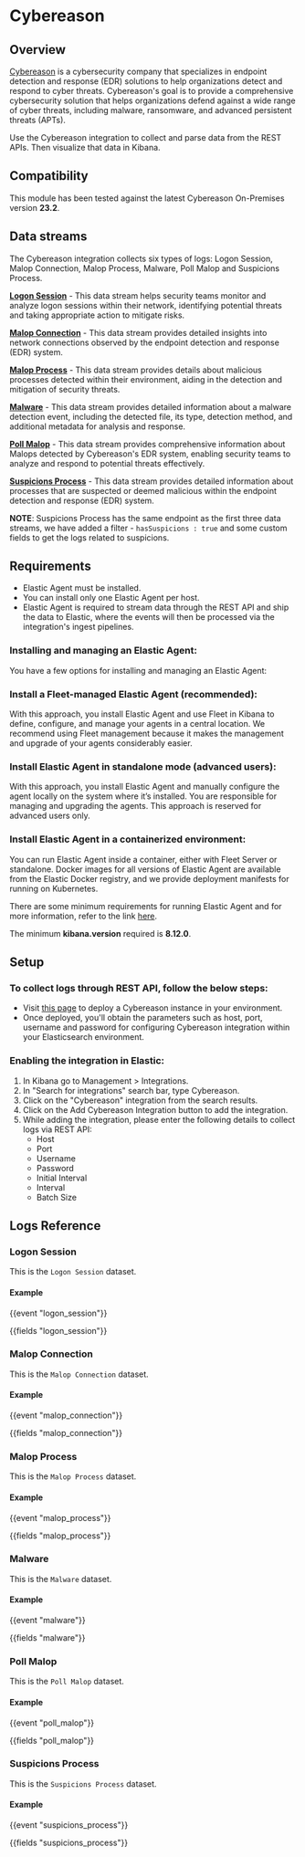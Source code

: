 # Cybereason

## Overview

[Cybereason](https://www.cybereason.com/) is a cybersecurity company that specializes in endpoint detection and response (EDR) solutions to help organizations detect and respond to cyber threats. Cybereason's goal is to provide a comprehensive cybersecurity solution that helps organizations defend against a wide range of cyber threats, including malware, ransomware, and advanced persistent threats (APTs).

Use the Cybereason integration to collect and parse data from the REST APIs. Then visualize that data in Kibana.

## Compatibility

This module has been tested against the latest Cybereason On-Premises version **23.2**.

## Data streams

The Cybereason integration collects six types of logs: Logon Session, Malop Connection, Malop Process, Malware, Poll Malop and Suspicions Process.

**[Logon Session](https://api-doc.cybereason.com/en/latest/APIReference/QueryAPI/queryElementFeatures.html#logon-session-edr)** - This data stream helps security teams monitor and analyze logon sessions within their network, identifying potential threats and taking appropriate action to mitigate risks.

**[Malop Connection](https://api-doc.cybereason.com/en/latest/APIReference/QueryAPI/queryElementFeatures.html#connection-edr-and-xdr)** - This data stream provides detailed insights into network connections observed by the endpoint detection and response (EDR) system.

**[Malop Process](https://api-doc.cybereason.com/en/latest/APIReference/QueryAPI/queryElementFeatures.html#malop-process-edr)** - This data stream provides details about malicious processes detected within their environment, aiding in the detection and mitigation of security threats.

**[Malware](https://api-doc.cybereason.com/en/latest/APIReference/MalwareAPI/queryMalwareTypes.html#querymalware)** - This data stream provides detailed information about a malware detection event, including the detected file, its type, detection method, and additional metadata for analysis and response.

**[Poll Malop](https://api-doc.cybereason.com/en/latest/APIReference/MalopAPI/getMalopsMalware.html#getmalopsmalware)** - This data stream provides comprehensive information about Malops detected by Cybereason's EDR system, enabling security teams to analyze and respond to potential threats effectively.

**[Suspicions Process]()** - This data stream provides detailed information about processes that are suspected or deemed malicious within the endpoint detection and response (EDR) system.

**NOTE**: Suspicions Process has the same endpoint as the first three data streams, we have added a filter - `hasSuspicions : true` and some custom fields to get the logs related to suspicions.

## Requirements

- Elastic Agent must be installed.
- You can install only one Elastic Agent per host.
- Elastic Agent is required to stream data through the REST API and ship the data to Elastic, where the events will then be processed via the integration's ingest pipelines.

### Installing and managing an Elastic Agent:

You have a few options for installing and managing an Elastic Agent:

### Install a Fleet-managed Elastic Agent (recommended):

With this approach, you install Elastic Agent and use Fleet in Kibana to define, configure, and manage your agents in a central location. We recommend using Fleet management because it makes the management and upgrade of your agents considerably easier.

### Install Elastic Agent in standalone mode (advanced users):

With this approach, you install Elastic Agent and manually configure the agent locally on the system where it’s installed. You are responsible for managing and upgrading the agents. This approach is reserved for advanced users only.

### Install Elastic Agent in a containerized environment:

You can run Elastic Agent inside a container, either with Fleet Server or standalone. Docker images for all versions of Elastic Agent are available from the Elastic Docker registry, and we provide deployment manifests for running on Kubernetes.

There are some minimum requirements for running Elastic Agent and for more information, refer to the link [here](https://www.elastic.co/guide/en/fleet/current/elastic-agent-installation.html).

The minimum **kibana.version** required is **8.12.0**.

## Setup

### To collect logs through REST API, follow the below steps:

- Visit [this page](https://www.cybereason.com/platform/bundles) to deploy a Cybereason instance in your environment.
- Once deployed, you'll obtain the parameters such as host, port, username and password for configuring Cybereason integration within your Elasticsearch environment.

### Enabling the integration in Elastic:

1. In Kibana go to Management > Integrations.
2. In "Search for integrations" search bar, type Cybereason.
3. Click on the "Cybereason" integration from the search results.
4. Click on the Add Cybereason Integration button to add the integration.
5. While adding the integration, please enter the following details to collect logs via REST API:
   - Host
   - Port
   - Username
   - Password
   - Initial Interval
   - Interval
   - Batch Size

## Logs Reference

### Logon Session

This is the `Logon Session` dataset.

#### Example

{{event "logon_session"}}

{{fields "logon_session"}}

### Malop Connection

This is the `Malop Connection` dataset.

#### Example

{{event "malop_connection"}}

{{fields "malop_connection"}}

### Malop Process

This is the `Malop Process` dataset.

#### Example

{{event "malop_process"}}

{{fields "malop_process"}}

### Malware

This is the `Malware` dataset.

#### Example

{{event "malware"}}

{{fields "malware"}}

### Poll Malop

This is the `Poll Malop` dataset.

#### Example

{{event "poll_malop"}}

{{fields "poll_malop"}}

### Suspicions Process

This is the `Suspicions Process` dataset.

#### Example

{{event "suspicions_process"}}

{{fields "suspicions_process"}}